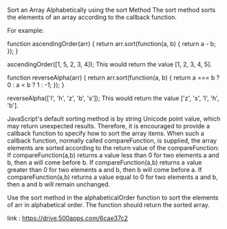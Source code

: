 Sort an Array Alphabetically using the sort Method
The sort method sorts the elements of an array according to the callback function.

For example:

function ascendingOrder(arr) {
  return arr.sort(function(a, b) {
    return a - b;
  });
}

ascendingOrder([1, 5, 2, 3, 4]);
This would return the value [1, 2, 3, 4, 5].

function reverseAlpha(arr) {
  return arr.sort(function(a, b) {
    return a === b ? 0 : a < b ? 1 : -1;
  });
}

reverseAlpha(['l', 'h', 'z', 'b', 's']);
This would return the value ['z', 's', 'l', 'h', 'b'].

JavaScript's default sorting method is by string Unicode point value, which may return unexpected results. Therefore, it is encouraged to provide a callback function to specify how to sort the array items. When such a callback function, normally called compareFunction, is supplied, the array elements are sorted according to the return value of the compareFunction: If compareFunction(a,b) returns a value less than 0 for two elements a and b, then a will come before b. If compareFunction(a,b) returns a value greater than 0 for two elements a and b, then b will come before a. If compareFunction(a,b) returns a value equal to 0 for two elements a and b, then a and b will remain unchanged.

Use the sort method in the alphabeticalOrder function to sort the elements of arr in alphabetical order. The function should return the sorted array.

link : https://drive.500apps.com/6cae37c2